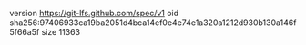 version https://git-lfs.github.com/spec/v1
oid sha256:97406933ca19ba2051d4bca14ef0e4e74e1a320a1212d930b130a146f5f66a5f
size 11363
